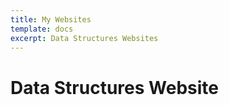 ```yaml
---
title: My Websites
template: docs
excerpt: Data Structures Websites
---
```

<h1> Data Structures Website </h1>